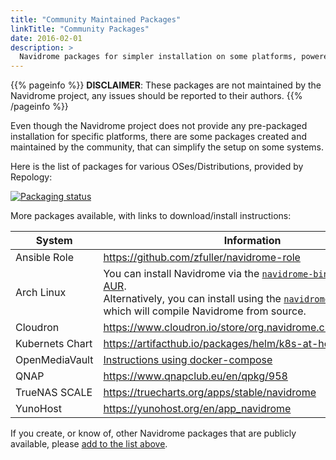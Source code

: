 ```yaml
---
title: "Community Maintained Packages"
linkTitle: "Community Packages"
date: 2016-02-01
description: >
  Navidrome packages for simpler installation on some platforms, powered by You!
---
```


{{% pageinfo %}}
**DISCLAIMER**: These packages are not maintained by the Navidrome project, any issues should be reported to their authors.
{{% /pageinfo %}}

Even though the Navidrome project does not provide any pre-packaged installation for specific platforms, 
there are some packages created and maintained by the community, that can simplify the setup on some systems.

Here is the list of packages for various OSes/Distributions, provided by Repology:

<a href="https://repology.org/project/navidrome/versions">
<p>
<img src="https://repology.org/badge/vertical-allrepos/navidrome.svg" alt="Packaging status">
</p>
</a>


More packages available, with links to download/install instructions:

| System               | Information |
|------------------------|-|
| Ansible Role           | https://github.com/zfuller/navidrome-role | 
| Arch Linux             | You can install Navidrome via the [`navidrome-bin`](https://aur.archlinux.org/packages/navidrome-bin/) package in the [AUR](https://aur.archlinux.org/). <br/> Alternatively, you can install using the [`navidrome-git`](https://aur.archlinux.org/packages/navidrome-git/) package which will compile Navidrome from source. |
| Cloudron               | https://www.cloudron.io/store/org.navidrome.cloudronapp.html |
| Kubernets Chart        | https://artifacthub.io/packages/helm/k8s-at-home/navidrome | 
| OpenMediaVault         | [Instructions using docker-compose](https://forum.openmediavault.org/index.php?thread/36635-how-to-install-navidrome-using-docker-compose-an-airsonic-booksonic-alternative/) |
| QNAP                   | https://www.qnapclub.eu/en/qpkg/958 |
| TrueNAS SCALE          | https://truecharts.org/apps/stable/navidrome |
| YunoHost               | https://yunohost.org/en/app_navidrome |


If you create, or know of, other Navidrome packages that are publicly available, please [add to the list above](https://github.com/navidrome/website/edit/master/content/en/docs/Installation/packages.md).

